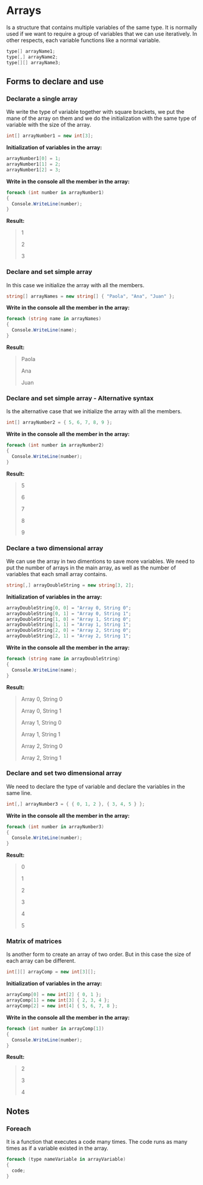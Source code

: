# Arrays

Is a structure that contains multiple variables of the same type. It is normally used if we want to require a group of variables that we can use iteratively. In other respects, each variable functions like a normal variable.

```c#
type[] arrayName1;
type[,] arrayName2;
type[][] arrayName3;
```

## Forms to declare and use

### Declarate a single array

We write the type of variable together with square brackets, we put the mane of the array on them and we do the initialization with the same type of variable with the size of the array.

```c#
int[] arrayNumber1 = new int[3];
```

**Initialization of variables in the array:**

```c#
arrayNumber1[0] = 1;
arrayNumber1[1] = 2;
arrayNumber1[2] = 3;
```

**Write in the console all the member in the array:**

```c#
foreach (int number in arrayNumber1)
{
  Console.WriteLine(number);
}
```

**Result:**

> 1
> 
> 2
> 
> 3

### Declare and set simple array

In this case we initialize the array with all the members.

```c#
string[] arrayNames = new string[] { "Paola", "Ana", "Juan" };
```

**Write in the console all the member in the array:**

```c#
foreach (string name in arrayNames)
{
  Console.WriteLine(name);
}
```

**Result:**

> Paola
> 
> Ana
> 
> Juan

### Declare and set simple array - Alternative syntax

Is the alternative case that  we initialize the array with all the members.

```c#
int[] arrayNumber2 = { 5, 6, 7, 8, 9 };
```

**Write in the console all the member in the array:**

```c#
foreach (int number in arrayNumber2)
{
  Console.WriteLine(number);
}
```

**Result:**

> 5
> 
> 6
> 
> 7
> 
> 8
> 
> 9

### Declare a two dimensional array

We can use the array in two dimentions to save more variables. We need to put the number of arrays in the main array, as well as the number of variables that each small array contains.

```c#
string[,] arrayDoubleString = new string[3, 2];
```

**Initialization of variables in the array:**

```c#
arrayDoubleString[0, 0] = "Array 0, String 0";
arrayDoubleString[0, 1] = "Array 0, String 1";
arrayDoubleString[1, 0] = "Array 1, String 0";
arrayDoubleString[1, 1] = "Array 1, String 1";
arrayDoubleString[2, 0] = "Array 2, String 0";
arrayDoubleString[2, 1] = "Array 2, String 1";
```

**Write in the console all the member in the array:**

```c#
foreach (string name in arrayDoubleString)
{
  Console.WriteLine(name);
}
```

**Result:**

> Array 0, String 0
> 
> Array 0, String 1
> 
> Array 1, String 0
> 
> Array 1, String 1
> 
> Array 2, String 0
>  
> Array 2, String 1

### Declare and set two dimensional array

We need to declare the type of variable and declare the variables in the same line.

```c#
int[,] arrayNumber3 = { { 0, 1, 2 }, { 3, 4, 5 } };
```

**Write in the console all the member in the array:**

```c#
foreach (int number in arrayNumber3)
{
  Console.WriteLine(number);
}
```

**Result:**

> 0
> 
> 1
> 
> 2
> 
> 3
> 
> 4
> 
> 5

### Matrix of matrices

Is another form to create an array of two order. But in this case the size of each array can be different.

```c#
int[][] arrayComp = new int[3][];
```

**Initialization of variables in the array:**

```c#
arrayComp[0] = new int[2] { 0, 1 };
arrayComp[1] = new int[3] { 2, 3, 4 };
arrayComp[2] = new int[4] { 5, 6, 7, 8 };
```

**Write in the console all the member in the array:**

```c#
foreach (int number in arrayComp[1])
{ 
  Console.WriteLine(number);
}
```

**Result:**

> 2
> 
> 3
> 
> 4

## Notes

### Foreach

It is a function that executes a code many times. The code runs as many times as if a variable existed in the array.

```c#
foreach (type nameVariable in arrayVariable)
{ 
  code;
}
```
